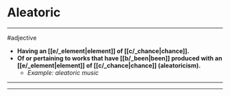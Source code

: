 # Aleatoric
---
#adjective
- **Having an [[e/_element|element]] of [[c/_chance|chance]].**
- **Of or pertaining to works that have [[b/_been|been]] produced with an [[e/_element|element]] of [[c/_chance|chance]] (aleatoricism).**
	- _Example: aleatoric music_
---
---
